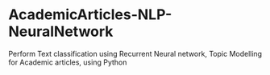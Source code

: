 # AcademicArticles-NLP-NeuralNetwork
Perform Text classification using Recurrent Neural network, Topic Modelling for Academic articles, using Python
